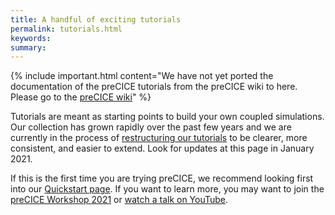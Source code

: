 ```yaml
---
title: A handful of exciting tutorials
permalink: tutorials.html
keywords:
summary: 
---
```



{% include important.html content="We have not yet ported the documentation of the preCICE tutorials from the preCICE wiki to here. Please go to the [preCICE wiki](https://github.com/precice/precice/wiki#2-getting-started---tutorials)" %}

Tutorials are meant as starting points to build your own coupled simulations. Our collection has grown rapidly over the past few years and we are currently in the process of [restructuring our tutorials](https://github.com/orgs/precice/projects/5) to be clearer, more consistent, and easier to extend. Look for updates at this page in January 2021.

If this is the first time you are trying preCICE, we recommend looking first into our [Quickstart page](quickstart.html). If you want to learn more, you may want to join the [preCICE Workshop 2021](precice-workshop-2021.html)
or [watch a talk on YouTube](https://www.youtube.com/c/preCICECoupling/).